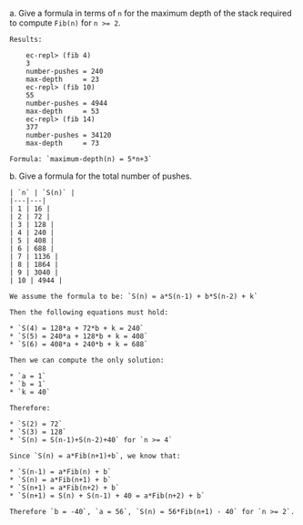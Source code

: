 a. Give a formula in terms of `n` for the maximum depth of the stack
required to compute `Fib(n)` for `n >= 2`.

    Results:

        ec-repl> (fib 4)
        3
        number-pushes = 240
        max-depth     = 23
        ec-repl> (fib 10)
        55
        number-pushes = 4944
        max-depth     = 53
        ec-repl> (fib 14)
        377
        number-pushes = 34120
        max-depth     = 73

    Formula: `maximum-depth(n) = 5*n+3`

b. Give a formula for the total number of pushes.

    | `n` | `S(n)` |
    |---|---|
    | 1 | 16 |
    | 2 | 72 |
    | 3 | 128 |
    | 4 | 240 |
    | 5 | 408 |
    | 6 | 688 |
    | 7 | 1136 |
    | 8 | 1864 |
    | 9 | 3040 |
    | 10 | 4944 |

    We assume the formula to be: `S(n) = a*S(n-1) + b*S(n-2) + k`

    Then the following equations must hold:

    * `S(4) = 128*a + 72*b + k = 240`
    * `S(5) = 240*a + 128*b + k = 408`
    * `S(6) = 408*a + 240*b + k = 688`

    Then we can compute the only solution:

    * `a = 1`
    * `b = 1`
    * `k = 40`

    Therefore:

    * `S(2) = 72`
    * `S(3) = 128`
    * `S(n) = S(n-1)+S(n-2)+40` for `n >= 4`

    Since `S(n) = a*Fib(n+1)+b`, we know that:

    * `S(n-1) = a*Fib(n) + b`
    * `S(n) = a*Fib(n+1) + b`
    * `S(n+1) = a*Fib(n+2) + b`
    * `S(n+1) = S(n) + S(n-1) + 40 = a*Fib(n+2) + b`

    Therefore `b = -40`, `a = 56`, `S(n) = 56*Fib(n+1) - 40` for `n >= 2`.
